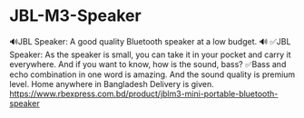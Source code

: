 # JBL-M3-Speaker
🔊JBL Speaker: A good quality Bluetooth speaker at a low budget. 🔊 ✅JBL Speaker: As the speaker is small, you can take it in your pocket and carry it everywhere. And if you want to know, how is the sound, bass? ✅Bass and echo combination in one word is amazing. And the sound quality is premium level. Home anywhere in Bangladesh Delivery is given.
https://www.rbexpress.com.bd/product/jblm3-mini-portable-bluetooth-speaker
